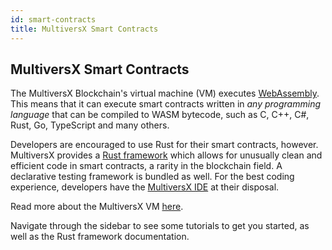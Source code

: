 ```yaml
---
id: smart-contracts
title: MultiversX Smart Contracts
---
```


[comment]: # (mx-abstract)

## MultiversX Smart Contracts

The MultiversX Blockchain's virtual machine (VM) executes [WebAssembly](https://en.wikipedia.org/wiki/WebAssembly). This means that it can execute smart contracts 
written in _any programming language_ that can be compiled to WASM bytecode, such as C, C++, C#, Rust, Go, TypeScript and many others.

Developers are encouraged to use Rust for their smart contracts, however. MultiversX provides a [Rust framework](https://github.com/multiversx/mx-sdk-rs) 
which allows for unusually clean and efficient code in smart contracts, a rarity in the blockchain field. 
A declarative testing framework is bundled as well. For the best coding experience, 
developers have the [MultiversX IDE](https://marketplace.visualstudio.com/items?itemName=Elrond.vscode-elrond-ide) at their disposal.

Read more about the MultiversX VM [here](/technology/the-wasm-vm). 

Navigate through the sidebar to see some tutorials to get you started, as well as the Rust framework documentation.
